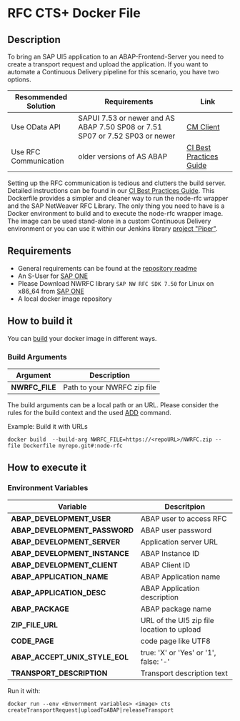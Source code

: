 # RFC CTS+ Docker File

## Description

To bring an SAP UI5 application to an ABAP-Frontend-Server you need to create a transport request and upload the application. If you want to automate a Continuous Delivery pipeline for this scenario, you have two options.

| Resommended Solution | Requirements | Link |
|-----|----|----|
| Use OData API | SAPUI 7.53 or newer and AS ABAP 7.50 SP08 or 7.51 SP07 or 7.52 SP03 or newer | [CM Client](https://github.com/SAP/devops-cm-client)
| Use RFC Communication | older versions of AS ABAP | [CI Best Practices Guide][bestpractice] |

Setting up the RFC communication is tedious and clutters the build server. Detailed instructions can be found in our [CI Best Practices Guide][bestpractice]. 
This Dockerfile provides a simpler and cleaner way to run the node-rfc wrapper and the SAP NetWeaver RFC Library. The only thing you need to have is a Docker environment to build and to execute the node-rfc wrapper image. The image can be used stand-alone in a custom Continuous Delivery environment or you can use it within our Jenkins library [project "Piper"][piper].

## Requirements

* General requirements can be found at the [repository readme][general]
* An S-User for [SAP ONE][sapone]
* Please Download NWRFC library ```SAP NW RFC SDK 7.50``` for Linux on x86_64 from [SAP ONE][sapone]
* A local docker image repository

## How to build it

You can [build][dockerbuild] your docker image in different ways. 

### Build Arguments
| Argument | Description |
| ---------| ------------|
| **NWRFC_FILE** | Path to your NWRFC zip file |

The build arguments can be a local path or an URL. Please consider the rules for the build context and the used [ADD][dockerbuildadd] command.

Example: Build it with URLs
```
docker build  --build-arg NWRFC_FILE=https://<repoURL>/NWRFC.zip --file Dockerfile myrepo.git#:node-rfc
```

## How to execute it

### Environment Variables
| Variable | Descritpion |
| -------- | ----------- |
| **ABAP_DEVELOPMENT_USER** | ABAP user to access RFC |
| **ABAP_DEVELOPMENT_PASSWORD** | ABAP user password  |
| **ABAP_DEVELOPMENT_SERVER** | Application server URL |
| **ABAP_DEVELOPMENT_INSTANCE** | ABAP Instance ID |
| **ABAP_DEVELOPMENT_CLIENT** | ABAP Client ID |
| **ABAP_APPLICATION_NAME** | ABAP Application name |
| **ABAP_APPLICATION_DESC** | ABAP Application description |
| **ABAP_PACKAGE** | ABAP package name |
| **ZIP_FILE_URL**     |  URL of the UI5 zip file location to upload |
| **CODE_PAGE** | code page like UTF8 |
| **ABAP_ACCEPT_UNIX_STYLE_EOL** | true: 'X' or 'Yes' or '1', false: '-' |
| **TRANSPORT_DESCRIPTION** | Transport description text |

Run it with:

```
docker run --env <Envornment variables> <image> cts createTransportRequest|uploadToABAP|releaseTransport
```

[piper]: https://sap.github.io/jenkins-library/
[noderfc]: https://sap.github.io/node-rfc/install.html
[sapone]: https://launchpad.support.sap.com/
[bestpractice]: https://developers.sap.com/tutorials/ci-best-practices-fiori-abap.html
[general]: https://github.com/SAP/devops-docker-images/blob/master/README.md
[dockerbuild]: https://docs.docker.com/engine/reference/commandline/build/
[dockerbuildadd]: https://docs.docker.com/engine/reference/builder/#add
[dockerrun]: https://docs.docker.com/engine/reference/run/
